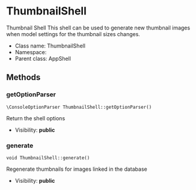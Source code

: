 ThumbnailShell
===============

Thumbnail Shell
This shell can be used to generate new thumbnail images when model settings
for the thumbnail sizes changes.




* Class name: ThumbnailShell
* Namespace: 
* Parent class: AppShell







Methods
-------


### getOptionParser

    \ConsoleOptionParser ThumbnailShell::getOptionParser()

Return the shell options



* Visibility: **public**




### generate

    void ThumbnailShell::generate()

Regenerate thumbnails for images linked in the database



* Visibility: **public**




